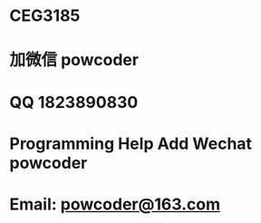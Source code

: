# CEG3185
# 加微信 powcoder

# QQ 1823890830

# Programming Help Add Wechat powcoder

# Email: powcoder@163.com


